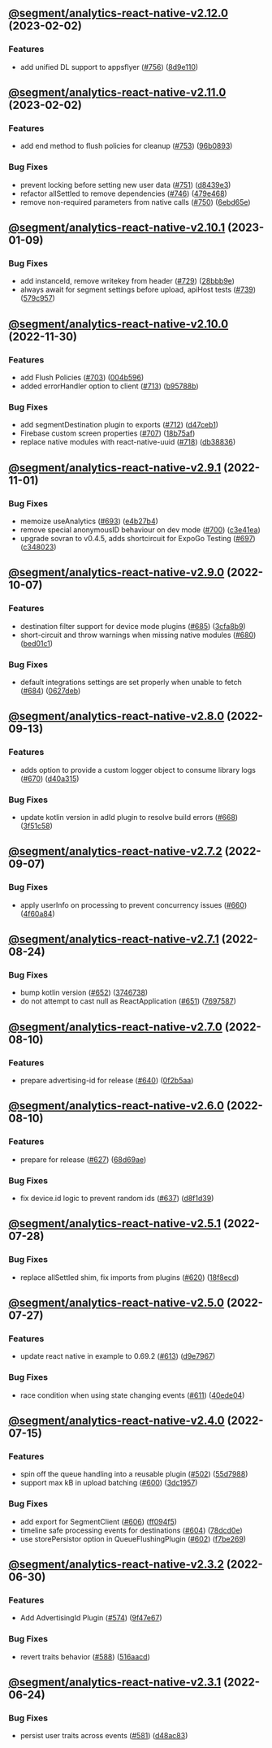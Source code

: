 ## [@segment/analytics-react-native-v2.12.0](https://github.com/segmentio/analytics-react-native/compare/@segment/analytics-react-native-v2.11.0...@segment/analytics-react-native-v2.12.0) (2023-02-02)


### Features

* add unified DL support to appsflyer ([#756](https://github.com/segmentio/analytics-react-native/issues/756)) ([8d9e110](https://github.com/segmentio/analytics-react-native/commit/8d9e110da4d0ae79efb423fcf9773d56600a54a0))

## [@segment/analytics-react-native-v2.11.0](https://github.com/segmentio/analytics-react-native/compare/@segment/analytics-react-native-v2.10.1...@segment/analytics-react-native-v2.11.0) (2023-02-02)


### Features

* add end method to flush policies for cleanup ([#753](https://github.com/segmentio/analytics-react-native/issues/753)) ([96b0893](https://github.com/segmentio/analytics-react-native/commit/96b08934a4358788397b67d2c786177ae442db92))


### Bug Fixes

* prevent locking before setting new user data ([#751](https://github.com/segmentio/analytics-react-native/issues/751)) ([d8439e3](https://github.com/segmentio/analytics-react-native/commit/d8439e3671003b1bafa998675dc0ba841d627fd3))
* refactor allSettled to remove dependencies ([#746](https://github.com/segmentio/analytics-react-native/issues/746)) ([479e468](https://github.com/segmentio/analytics-react-native/commit/479e4686a410ad9ebb02ed50a15509a9051ec073))
* remove non-required parameters from native calls ([#750](https://github.com/segmentio/analytics-react-native/issues/750)) ([6ebd65e](https://github.com/segmentio/analytics-react-native/commit/6ebd65ed5e669d4f89643999ded1b5fa65a414fc))

## [@segment/analytics-react-native-v2.10.1](https://github.com/segmentio/analytics-react-native/compare/@segment/analytics-react-native-v2.10.0...@segment/analytics-react-native-v2.10.1) (2023-01-09)


### Bug Fixes

* add instanceId, remove writekey from header ([#729](https://github.com/segmentio/analytics-react-native/issues/729)) ([28bbb9e](https://github.com/segmentio/analytics-react-native/commit/28bbb9eaa6bb012fd0ebfec065fd901e7301a46c))
* always await for segment settings before upload, apiHost tests ([#739](https://github.com/segmentio/analytics-react-native/issues/739)) ([579c957](https://github.com/segmentio/analytics-react-native/commit/579c95773418a77342d4996f73af3e0e3254593f))

## [@segment/analytics-react-native-v2.10.0](https://github.com/segmentio/analytics-react-native/compare/@segment/analytics-react-native-v2.9.1...@segment/analytics-react-native-v2.10.0) (2022-11-30)


### Features

* add Flush Policies ([#703](https://github.com/segmentio/analytics-react-native/issues/703)) ([004b596](https://github.com/segmentio/analytics-react-native/commit/004b59659453b8d610b32e5e202033e190abbaee))
* added errorHandler option to client ([#713](https://github.com/segmentio/analytics-react-native/issues/713)) ([b95788b](https://github.com/segmentio/analytics-react-native/commit/b95788ba8ecb547ffc9f43ba94f628c25f3660d1))


### Bug Fixes

* add segmentDestination plugin to exports ([#712](https://github.com/segmentio/analytics-react-native/issues/712)) ([d47ceb1](https://github.com/segmentio/analytics-react-native/commit/d47ceb1ea1934fa68e5f8c939c51345dee88fdcb))
* Firebase custom screen properties ([#707](https://github.com/segmentio/analytics-react-native/issues/707)) ([18b75af](https://github.com/segmentio/analytics-react-native/commit/18b75af1bb38246d75ccbfba06d6d972c6db0339))
* replace native modules with react-native-uuid ([#718](https://github.com/segmentio/analytics-react-native/issues/718)) ([db38836](https://github.com/segmentio/analytics-react-native/commit/db38836befcbddee01abd9ee7381c45e04f83dba))

## [@segment/analytics-react-native-v2.9.1](https://github.com/segmentio/analytics-react-native/compare/@segment/analytics-react-native-v2.9.0...@segment/analytics-react-native-v2.9.1) (2022-11-01)


### Bug Fixes

* memoize useAnalytics ([#693](https://github.com/segmentio/analytics-react-native/issues/693)) ([e4b27b4](https://github.com/segmentio/analytics-react-native/commit/e4b27b4a1bff8bd0c4e542a8fdfbffb84b9c746b))
* remove special anonymousID behaviour on dev mode ([#700](https://github.com/segmentio/analytics-react-native/issues/700)) ([c3e41ea](https://github.com/segmentio/analytics-react-native/commit/c3e41ead9de261bd3232305444eccd824294acc7))
* upgrade sovran to v0.4.5, adds shortcircuit for ExpoGo Testing ([#697](https://github.com/segmentio/analytics-react-native/issues/697)) ([c348023](https://github.com/segmentio/analytics-react-native/commit/c348023ded65d7f08d86a7925c0b49770cf759a5))

## [@segment/analytics-react-native-v2.9.0](https://github.com/segmentio/analytics-react-native/compare/@segment/analytics-react-native-v2.8.0...@segment/analytics-react-native-v2.9.0) (2022-10-07)


### Features

* destination filter support for device mode plugins ([#685](https://github.com/segmentio/analytics-react-native/issues/685)) ([3cfa8b9](https://github.com/segmentio/analytics-react-native/commit/3cfa8b953eb1ae66f519b16fc4ed43a527586832))
* short-circuit and throw warnings when missing native modules ([#680](https://github.com/segmentio/analytics-react-native/issues/680)) ([bed01c1](https://github.com/segmentio/analytics-react-native/commit/bed01c10c0e452c9f24f76831f7e932837ff50bd))


### Bug Fixes

* default integrations settings are set properly when unable to fetch ([#684](https://github.com/segmentio/analytics-react-native/issues/684)) ([0627deb](https://github.com/segmentio/analytics-react-native/commit/0627deb66ae16d44dc97eeb51853c8abd98cceec))

## [@segment/analytics-react-native-v2.8.0](https://github.com/segmentio/analytics-react-native/compare/@segment/analytics-react-native-v2.7.2...@segment/analytics-react-native-v2.8.0) (2022-09-13)


### Features

* adds option to provide a custom logger object to consume library logs ([#670](https://github.com/segmentio/analytics-react-native/issues/670)) ([d40a315](https://github.com/segmentio/analytics-react-native/commit/d40a315e380cf2ce7a1f7805b85893b6370fbe6f))


### Bug Fixes

* update kotlin version in adId plugin to resolve build errors ([#668](https://github.com/segmentio/analytics-react-native/issues/668)) ([3f51c58](https://github.com/segmentio/analytics-react-native/commit/3f51c58540d893350028f2a118f19c30bc543af7))

## [@segment/analytics-react-native-v2.7.2](https://github.com/segmentio/analytics-react-native/compare/@segment/analytics-react-native-v2.7.1...@segment/analytics-react-native-v2.7.2) (2022-09-07)


### Bug Fixes

* apply userInfo on processing to prevent concurrency issues ([#660](https://github.com/segmentio/analytics-react-native/issues/660)) ([4f60a84](https://github.com/segmentio/analytics-react-native/commit/4f60a84918e8f9a0bb3e8e5fbdb2412f23048f94))

## [@segment/analytics-react-native-v2.7.1](https://github.com/segmentio/analytics-react-native/compare/@segment/analytics-react-native-v2.7.0...@segment/analytics-react-native-v2.7.1) (2022-08-24)


### Bug Fixes

* bump kotlin version ([#652](https://github.com/segmentio/analytics-react-native/issues/652)) ([3746738](https://github.com/segmentio/analytics-react-native/commit/37467383935b5293a89f20398c4dfd8f08ebf610))
* do not attempt to cast null as ReactApplication ([#651](https://github.com/segmentio/analytics-react-native/issues/651)) ([7697587](https://github.com/segmentio/analytics-react-native/commit/7697587186ef4a7e7fe242c557d14a8249275b42))

## [@segment/analytics-react-native-v2.7.0](https://github.com/segmentio/analytics-react-native/compare/@segment/analytics-react-native-v2.6.0...@segment/analytics-react-native-v2.7.0) (2022-08-10)


### Features

* prepare advertising-id for release ([#640](https://github.com/segmentio/analytics-react-native/issues/640)) ([0f2b5aa](https://github.com/segmentio/analytics-react-native/commit/0f2b5aaf77829e32399d91b3aab38081699beecf))

## [@segment/analytics-react-native-v2.6.0](https://github.com/segmentio/analytics-react-native/compare/@segment/analytics-react-native-v2.5.1...@segment/analytics-react-native-v2.6.0) (2022-08-10)


### Features

* prepare for release ([#627](https://github.com/segmentio/analytics-react-native/issues/627)) ([68d69ae](https://github.com/segmentio/analytics-react-native/commit/68d69aec143777b3444f256b4cb16f6913440dca))


### Bug Fixes

* fix device.id logic to prevent random ids ([#637](https://github.com/segmentio/analytics-react-native/issues/637)) ([d8f1d39](https://github.com/segmentio/analytics-react-native/commit/d8f1d39fe169d3d6dcfe9ff8b9b8c90f69ffe281))

## [@segment/analytics-react-native-v2.5.1](https://github.com/segmentio/analytics-react-native/compare/@segment/analytics-react-native-v2.5.0...@segment/analytics-react-native-v2.5.1) (2022-07-28)


### Bug Fixes

* replace allSettled shim, fix imports from plugins ([#620](https://github.com/segmentio/analytics-react-native/issues/620)) ([18f8ecd](https://github.com/segmentio/analytics-react-native/commit/18f8ecdb291d8c5ecb02e087aa0043df4fc72e97))

## [@segment/analytics-react-native-v2.5.0](https://github.com/segmentio/analytics-react-native/compare/@segment/analytics-react-native-v2.4.0...@segment/analytics-react-native-v2.5.0) (2022-07-27)


### Features

* update react native in example to 0.69.2 ([#613](https://github.com/segmentio/analytics-react-native/issues/613)) ([d9e7967](https://github.com/segmentio/analytics-react-native/commit/d9e79672fcd1ec49603bc87e0fdf1efbd2504d68))


### Bug Fixes

* race condition when using state changing events ([#611](https://github.com/segmentio/analytics-react-native/issues/611)) ([40ede04](https://github.com/segmentio/analytics-react-native/commit/40ede04ce465eef03816185e5a1d3a58f1d8b8a9))

## [@segment/analytics-react-native-v2.4.0](https://github.com/segmentio/analytics-react-native/compare/@segment/analytics-react-native-v2.3.2...@segment/analytics-react-native-v2.4.0) (2022-07-15)


### Features

* spin off the queue handling into a reusable plugin ([#502](https://github.com/segmentio/analytics-react-native/issues/502)) ([55d7988](https://github.com/segmentio/analytics-react-native/commit/55d798821163d5a41902a6bc099b1bfcbd853a17))
* support max kB in upload batching ([#600](https://github.com/segmentio/analytics-react-native/issues/600)) ([3dc1957](https://github.com/segmentio/analytics-react-native/commit/3dc1957607451591efe43c27ac65786d5dfdc7b1))


### Bug Fixes

* add export for SegmentClient ([#606](https://github.com/segmentio/analytics-react-native/issues/606)) ([ff094f5](https://github.com/segmentio/analytics-react-native/commit/ff094f56237f426381effdca7604cb61ceeaf6d6))
* timeline safe processing events for destinations ([#604](https://github.com/segmentio/analytics-react-native/issues/604)) ([78dcd0e](https://github.com/segmentio/analytics-react-native/commit/78dcd0e67ad1ba84cc92b2fb8cc6163fe6bef16d))
* use storePersistor option in QueueFlushingPlugin ([#602](https://github.com/segmentio/analytics-react-native/issues/602)) ([f7be269](https://github.com/segmentio/analytics-react-native/commit/f7be269e01699f035772b1caba2c4aeae3939ae8))

## [@segment/analytics-react-native-v2.3.2](https://github.com/segmentio/analytics-react-native/compare/@segment/analytics-react-native-v2.3.1...@segment/analytics-react-native-v2.3.2) (2022-06-30)


### Features

* Add AdvertisingId Plugin ([#574](https://github.com/segmentio/analytics-react-native/issues/574)) ([9f47e67](https://github.com/segmentio/analytics-react-native/commit/9f47e67906c658519e13c022a19c3f4640622ad6))


### Bug Fixes

* revert traits behavior ([#588](https://github.com/segmentio/analytics-react-native/issues/588)) ([516aacd](https://github.com/segmentio/analytics-react-native/commit/516aacdd8ddc03367ae53a8ba01be689a450ffc9))

## [@segment/analytics-react-native-v2.3.1](https://github.com/segmentio/analytics-react-native/compare/@segment/analytics-react-native-v2.3.0...@segment/analytics-react-native-v2.3.1) (2022-06-24)


### Bug Fixes

* persist user traits across events ([#581](https://github.com/segmentio/analytics-react-native/issues/581)) ([d48ac83](https://github.com/segmentio/analytics-react-native/commit/d48ac834000a4a81524b30ec1e386f337d55adf2))
